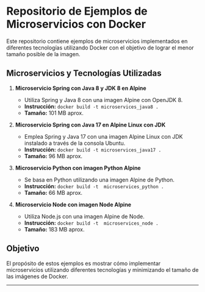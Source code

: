 # Repositorio de Ejemplos de Microservicios con Docker

Este repositorio contiene ejemplos de microservicios implementados en diferentes tecnologías utilizando Docker con el objetivo de lograr el menor tamaño posible de la imagen.

## Microservicios y Tecnologías Utilizadas

1. **Microservicio Spring con Java 8 y JDK 8 en Alpine** 
   - Utiliza Spring y Java 8 con una imagen Alpine con OpenJDK 8.
   - **Instrucción:** ```docker build -t microservices_java8 .```
   - **Tamaño:** 101 MB aprox.

2. **Microservicio Spring con Java 17 en Alpine Linux con JDK**
   - Emplea Spring y Java 17 con una imagen Alpine Linux con JDK instalado a través de la consola Ubuntu.
   - **Instrucción:** ```docker build -t microservices_java17 .```
   - **Tamaño:** 96 MB aprox.

3. **Microservicio Python con imagen Python Alpine**
   - Se basa en Python utilizando una imagen Alpine de Python.
   - **Instrucción:** ```docker build -t  microservices_python .```
   - **Tamaño:** 66 MB aprox.

4. **Microservicio Node con imagen Node Alpine**
   - Utiliza Node.js con una imagen Alpine de Node.
   - **Instrucción:** ```docker build -t  microservices_node .```
   - **Tamaño:** 183 MB aprox.

## Objetivo

El propósito de estos ejemplos es mostrar cómo implementar microservicios utilizando diferentes tecnologías y minimizando el tamaño de las imágenes de Docker.


---

